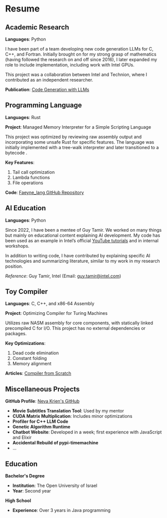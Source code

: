 # Resume

## Academic Research
**Languages**: Python

I have been part of a team developing new code generation LLMs for C, C++, and Fortran. Initially brought on for my strong grasp of mathematics (having followed the research on and off since 2016), I later expanded my role to include implementation, including work with Intel GPUs.

This project was a collaboration between Intel and Technion, where I contributed as an independent researcher.

**Publication**: [Code Generation with LLMs](https://arxiv.org/abs/2308.09440)

## Programming Language
**Languages**: Rust

**Project**: Managed Memory Interpreter for a Simple Scripting Language  

This project was optimized by reviewing raw assembly output and incorporating some unsafe Rust for specific features. The language was initially implemented with a tree-walk interpreter and later transitioned to a bytecode .

**Key Features**:
1. Tail call optimization
2. Lambda functions
3. File operations

**Code**: [Faeyne_lang GitHub Repository](https://github.com/nevakrien/Faeyne_lang)

## AI Education
**Languages**: Python

Since 2022,  I have been a mentee of Guy Tamir. We worked on many things but mainly on educational content explaining AI development. My code has been used as an example in Intel’s official [YouTube tutorials](https://www.youtube.com/watch?v=6-ToSvHidy0&list=PLXB3P9W0qDDhtDAjs1U2arVWiyq9z3nDS&index=5) and in internal workshops.

In addition to writing code, I have contributed by explaining specific AI technologies and summarizing literature, similar to my work in my research position.

*Reference*: Guy Tamir, Intel (Email: guy.tamir@intel.com)

## Toy Compiler
**Languages**: C, C++, and x86-64 Assembly  

**Project**: Optimizing Compiler for Turing Machines  

Utilizes raw NASM assembly for core components, with statically linked precompiled C for I/O. This project has no external dependencies or packages.

**Key Optimizations**:
1. Dead code elimination
2. Constant folding
3. Memory alignment

**Articles**: [Compiler from Scratch](https://medium.com/@nevo.krien/list/compiler-from-scratch-eaaf449bb894)

## Miscellaneous Projects
**GitHub Profile**: [Neva Krien's GitHub](https://github.com/nevakrien)

- **Movie Subtitles Translation Tool**: Used by my mentor
- **CUDA Matrix Multiplication**: Includes minor optimizations
- **Profiler for C++ LLM Code**
- **Genetic Algorithm Runtime**
- **Chatbot Website**: Developed in a week; first experience with JavaScript and Elixir
- **Accidental Rebuild of pypi-timemachine**
- ...

## Education

**Bachelor's Degree**  
- **Institution**: The Open University of Israel  
- **Year**: Second year  

**High School**  
- **Experience**: Over 3 years in Java programming  
